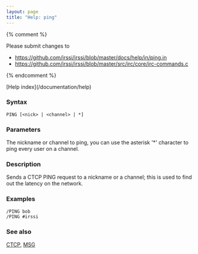 ```yaml
---
layout: page
title: "Help: ping"
---
```


{% comment %}

Please submit changes to
- https://github.com/irssi/irssi/blob/master/docs/help/in/ping.in
- https://github.com/irssi/irssi/blob/master/src/irc/core/irc-commands.c


{% endcomment %}
<nav markdown="1">
[Help index](/documentation/help)
</nav>

### Syntax ###

<div class="highlight irssisyntax"><pre style="\-\-cmdlen:4ch"><code><span class="synB">PING</span> <span class="syn10">[<span class="syn09">&lt;nick></span> | <span class="syn09">&lt;channel></span> | <span class="syn">*</span>]</span></code></pre></div>



### Parameters ###

The nickname or channel to ping, you can use the asterisk '*' character to
ping every user on a channel.

### Description ###

Sends a CTCP PING request to a nickname or a channel; this is used to find
out the latency on the network.

### Examples ###

    /PING bob
    /PING #irssi

### See also ###
[CTCP](/documentation/help/ctcp), [MSG](/documentation/help/msg)

